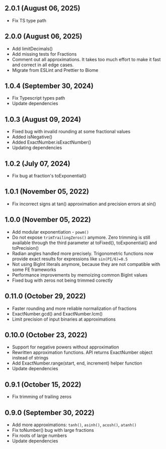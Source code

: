## 2.0.1 (August 06, 2025)
- Fix TS type path

## 2.0.0 (August 06, 2025)
- Add limitDecimals()
- Add missing tests for Fractions
- Comment out all approximations. It takes too much effort to make it fast and correct in all edge cases.
- Migrate from ESLint and Prettier to Biome

## 1.0.4 (September 30, 2024)
- Fix Typescript types path
- Update dependencies

## 1.0.3 (August 09, 2024)
- Fixed bug with invalid rounding at some fractional values
- Added isNegative()
- Added ExactNumber.isExactNumber()
- Updating dependencies

## 1.0.2 (July 07, 2024)
- Fix bug at fraction's toExponential()

## 1.0.1 (November 05, 2022)
- Fix incorrect signs at tan() approximation and precision errors at sin()

## 1.0.0 (November 05, 2022)

- Add modular exponentiation - `powm()`
- Do not expose `trimTrailingZeros()` anymore. Zero trimming is still available through the third parameter at toFixed(), toExponential() and toPrecision()
- Radian angles handled more precisely. Trigonometric functions now provide exact results for expressions like `sin(PI/6)=0.5`
- Not using BigInt literals anymore, because they are not compatible with some FE frameworks
- Performance improvements by memoizing common BigInt values
- Fixed bug with zeros not being trimmed corectly

## 0.11.0 (October 29, 2022)

- Faster rounding and more reliable normalization of fractions
- ExactNumber.gcd() and ExactNumber.lcm()
- Limit precision of input binaries at approximations

## 0.10.0 (October 23, 2022)

- Support for negative powers without approximation
- Rewritten approximation functions. API returns ExactNumber object instead of strings
- Add ExactNumber.range(start, end, increment) helper function
- Update dependencies

## 0.9.1 (October 15, 2022)

- Fix trimming of trailing zeros

## 0.9.0 (September 30, 2022)

- Add more approximations: `tanh()`, `asinh()`, `acosh()`, `atanh()`
- Fix toNumber() bug with large fractions
- Fix roots of large numbers
- Update dependencies
